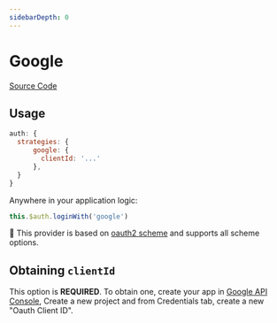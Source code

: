 ```yaml
---
sidebarDepth: 0
---
```


# Google

[Source Code](https://github.com/nuxt-community/auth-module/blob/dev/lib/providers/google.js)

## Usage

```js
auth: {
  strategies: {
      google: {
        clientId: '...'
      },
  }
}
```

Anywhere in your application logic:

```js
this.$auth.loginWith('google')
```

💁 This provider is based on [oauth2 scheme](../schemes/oauth2.md) and supports all scheme options.

## Obtaining `clientId`

This option is **REQUIRED**. To obtain one, create your app in [Google API Console](https://console.developers.google.com), Create a new project and from Credentials tab, create a new "Oauth Client ID".


